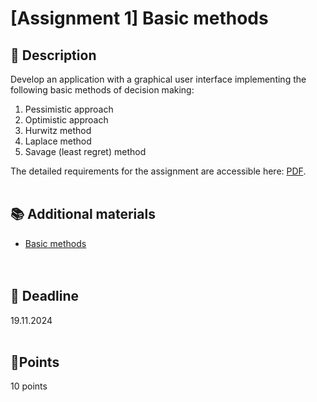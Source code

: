 
# [Assignment 1] Basic methods

## 📑 Description 

Develop an application with a graphical user interface implementing the following basic methods of decision making:
1. Pessimistic approach
2. Optimistic approach
3. Hurwitz method
4. Laplace method
5. Savage (least regret) method

The detailed requirements for the assignment are accessible here: [PDF](assignment_1.pdf).
<br/><br/>


## 📚 Additional materials
- [Basic methods](basic_methods.pdf)<br/><br/><br/>


## 📅 Deadline
19.11.2024<br/><br/>


## 🎯Points
10 points
